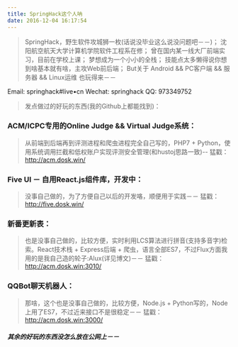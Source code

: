 ```yaml
---
title: SpringHack这个人呐
date: 2016-12-04 16:17:54
---
```


> SpringHack，野生软件攻城狮一枚(话说没毕业这么说没问题吧－－)；
> 沈阳航空航天大学计算机学院软件工程系在修；
> 曾在国内某一线大厂前端实习，目前在学校上课；
> 梦想成为一个小小的全栈；
> 技能点太多懒得说你想到啥基本就有啥，主攻Web前后端；
> But关于 Android && PC客户端 && 服务器 && Linux运维 也玩得来－－


Email: springhack#live•cn
Wechat: springhack
QQ: 973349752


> 发点做过的好玩的东西(我的Github上都能找到)：


### ACM/ICPC专用的Online Judge && Virtual Judge系统：
> 从前端到后端再到评测进程和爬虫进程完全自己写的，PHP7 + Python，使用系统调用拦截和低权账户实现评测安全管理(和hustoj思路一致)--
> 猛戳：http://acm.dosk.win/


### Five UI － 自用React.js组件库，开发中：
> 没事自己做的，为了方便自己以后的开发咯，顺便用于实践－－
> 猛戳：http://five.dosk.win/


### 新番更新表：
> 也是没事自己做的，比较方便，实时利用LCS算法进行拼音(支持多音字)检索。React技术栈 + Express后端 + 爬虫，语言全部ES7，不过Flux方面我用的是我自己造的轮子:Alux(详见博文)－－
> 猛戳：http://acm.dosk.win:3010/


### QQBot聊天机器人：
> 那啥，这个也是没事自己做的，比较方便，Node.js + Python写的，Node上用了ES7，不过近来接口不是很稳定－－
> 猛戳：http://acm.dosk.win:3000/

##### 其余的好玩的东西没怎么放在公网上－－
